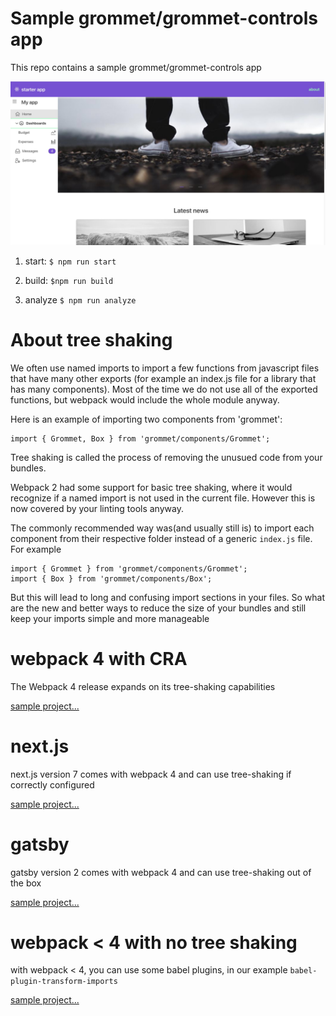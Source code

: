 # Sample grommet/grommet-controls app

This repo contains a sample grommet/grommet-controls app 

![sample app](https://github.com/atanasster/grommet-controls-starter/blob/master/images/sample-app.jpg?raw=true "Sample app")

1. start: `$ npm run start`

2. build: `$npm run build`

3. analyze `$ npm run analyze`


# About tree shaking
We often use named imports to import a few functions from javascript files that have many other exports (for example an index.js file for a library that has many components).
 Most of the time we do not use all of the exported functions, but webpack would include the whole module anyway.

Here is an example of importing two components from 'grommet':

```
import { Grommet, Box } from 'grommet/components/Grommet';
```

Tree shaking is called the process of removing the unusued code from your bundles.

Webpack 2 had some support for basic tree shaking, where it would recognize if a named import is not used in the current file. However this is now covered by your linting tools anyway.

The commonly recommended way was(and usually still is) to import each component from their respective folder instead of a generic `index.js` file. For example
 
```
import { Grommet } from 'grommet/components/Grommet';
import { Box } from 'grommet/components/Box';
```

But this will lead to long and confusing import sections in your files. 
So what are the new and better ways to reduce the size of your bundles and still keep your imports simple and more manageable


# webpack 4 with CRA
The Webpack 4 release expands on its tree-shaking capabilities

[sample project...](/webpack-4)

# next.js
next.js version 7 comes with webpack 4 and can use tree-shaking if correctly configured

[sample project...](/nextjs)

# gatsby
gatsby version 2 comes with webpack 4 and can use tree-shaking out of the box

[sample project...](/gatsby)

# webpack < 4 with no tree shaking
with webpack < 4, you can use some babel plugins, in our example `babel-plugin-transform-imports`
 
[sample project...](/babel-transform-imports)
